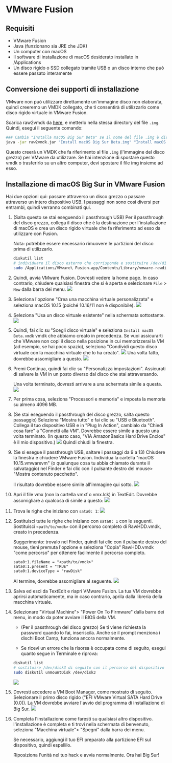 # VMware Fusion

## Requisiti

* VMware Fusion
* Java (funzionano sia JRE che JDK)
* Un computer con macOS
* Il software di installazione di macOS desiderato installato in /Applications
* Un disco rigido o SSD collegato tramite USB o un disco interno che può essere passato interamente

## Conversione dei supporti di installazione

VMware non può utilizzare direttamente un'immagine disco non elaborata, quindi creeremo un VMDK collegato, che ti consentirà di utilizzarlo come disco rigido virtuale in VMware Fusion.

Scarica raw2vmdk da [here](../../extra-files/raw2vmdk.jar), e metterlo nella stessa directory del file `.img`. Quindi, esegui il seguente comando:

```bash
### Cambia "Installa macOS Big Sur Beta" se il nome del file .img è diverso
java -jar raw2vmdk.jar "Install macOS Big Sur Beta.img" "Install macOS Big Sur Beta.vmdk"
```

Questo creerà un VMDK che fa riferimento al file `.img` (l'immagine del disco grezzo) per VMware da utilizzare. Se hai intenzione di spostare questo vmdk o trasferirlo su un altro computer, devi spostare il file img insieme ad esso.

## Installazione di macOS Big Sur in VMware Fusion

Hai due opzioni qui: passare attraverso un disco grezzo o passare attraverso un intero dispositivo USB. I passaggi non sono così diversi per entrambi, quindi verranno combinati qui.

1. (Salta questo se stai eseguendo il passthrough USB) Per il passthrough del disco grezzo, collega il disco che è la destinazione per l'installazione di macOS e crea un disco rigido virtuale che fa riferimento ad esso da utilizzare con Fusion.

     Nota: potrebbe essere necessario rimuovere le partizioni del disco prima di utilizzarlo.

    ```bash
    diskutil list
    # individuare il disco esterno che corrisponde e sostituire /dev/disk3 di seguito con il percorso del dispositivo.
    sudo /Applications/VMware\ Fusion.app/Contents/Library/vmware-rawdiskCreator create /dev/disk3 fullDevice RawHDD ide
    ```

2. Quindi, avvia VMware Fusion. Dovresti vedere la home page. In caso contrario, chiudere qualsiasi finestra che si è aperta e selezionare `File` > `New` dalla barra dei menu.
    ![](../../images/extras/big-sur/fusion/homepage.png)
3. Seleziona l'opzione "Crea una macchina virtuale personalizzata" e seleziona macOS 10.15 (poiché 10.16/11 non è disponibile).
    ![](../../images/extras/big-sur/fusion/choose-os.png)
4. Seleziona "Usa un disco virtuale esistente" nella schermata sottostante.
    ![](../../images/extras/big-sur/fusion/choose-virtual-disk.png)
5. Quindi, fai clic su "Scegli disco virtuale" e seleziona `Install macOS Beta.vmdk` vmdk che abbiamo creato in precedenza. Se vuoi assicurarti che VMware non copi il disco nella posizione in cui memorizzerai la VM (ad esempio, se hai poco spazio), seleziona "Condividi questo disco virtuale con la macchina virtuale che lo ha creato".
    ![](../../images/extras/big-sur/fusion/choose-virtual-disk-finder.png)
    Una volta fatto, dovrebbe assomigliare a questo.
    ![](../../images/extras/big-sur/fusion/choose-virtual-disk-filled.png)
6. Premi Continua, quindi fai clic su "Personalizza impostazioni". Assicurati di salvare la VM in un posto diverso dal disco che stai attraversando.

    Una volta terminato, dovresti arrivare a una schermata simile a questa.
    ![](../../images/extras/big-sur/fusion/vm-settings-home.png)
7. Per prima cosa, seleziona "Processori e memoria" e imposta la memoria su almeno 4096 MB.
8. (Se stai eseguendo il passthrough del disco grezzo, salta questo passaggio) Seleziona "Mostra tutto" e fai clic su "USB e Bluetooth". Collega il tuo dispositivo USB e in "Plug In Action", cambialo da "Chiedi cosa fare" a "Connetti alla VM". Dovrebbe essere simile a questo una volta terminato. (In questo caso, "VIA AmazonBasics Hard Drive Enclos" è il mio dispositivo.)
    ![](../../images/extras/big-sur/fusion/vm-settings-usb.png)
    Quindi chiudi la finestra.
9. (Se si esegue il passthrough USB, saltare i passaggi da 9 a 13) Chiudere la finestra e chiudere VMware Fusion. Individua la cartella "macOS 10.15.vmwarevm" (o qualunque cosa tu abbia chiamato durante il salvataggio) nel Finder e fai clic con il pulsante destro del mouse> "Mostra contenuto pacchetto".

     Il risultato dovrebbe essere simile all'immagine qui sotto.
    ![](../../images/extras/big-sur/fusion/vm-folder.png)
10. Apri il file vmx (non la cartella vmxf o vmx.lck) in TextEdit. Dovrebbe assomigliare a qualcosa di simile a questo:
    ![](../../images/extras/big-sur/fusion/vmx-initial.png)
11. Trova le righe che iniziano con `sata0: 1`:
    ![](../../images/extras/big-sur/fusion/vmx-find.png)
12. Sostituisci tutte le righe che iniziano con `sata0: 1` con le seguenti. Sostituisci `<path/to/vmdk>` con il percorso completo di RawHDD.vmdk, creato in precedenza.

    Suggerimento: trovalo nel Finder, quindi fai clic con il pulsante destro del mouse, tieni premuta l'opzione e seleziona "Copia" RawHDD.vmdk "come percorso" per ottenere facilmente il percorso completo.

    ```
    sata0:1.fileName = "<path/to/vmdk>"
    sata0:1.present = "TRUE"
    sata0:1.deviceType = "rawDisk"
    ```

    Al termine, dovrebbe assomigliare al seguente.
    ![](../../images/extras/big-sur/fusion/vmx-edited.png)
13. Salva ed esci da TextEdit e riapri VMware Fusion. La tua VM dovrebbe aprirsi automaticamente, ma in caso contrario, aprila dalla libreria della macchina virtuale.

14. Selezionare "Virtual Machine"> "Power On To Firmware" dalla barra dei menu, in modo da poter avviare il BIOS della VM.

     * (Per il passthrough del disco grezzo) Se ti viene richiesta la password quando lo fai, inseriscila. Anche se il prompt menziona i dischi Boot Camp, funziona ancora normalmente.

     * Se ricevi un errore che la risorsa è occupata come di seguito, esegui quanto segue in Terminale e riprova:

    ```bash
    diskutil list
    # sostituire /dev/disk3 di seguito con il percorso del dispositivo corretto per il passthrough del disco grezzo che è stato trovato prima
    sudo diskutil unmountDisk /dev/disk3
    ```

    ![](../../images/extras/big-sur/fusion/vm-in-use-error.png)
15. Dovresti accedere a VM Boot Manager, come mostrato di seguito. Selezionare il primo disco rigido ("EFI VMware Virtual SATA Hard Drive (0.0)). La VM dovrebbe avviare l'avvio del programma di installazione di Big Sur.
    ![](../../images/extras/big-sur/fusion/vm-boot-manager.png)
16. Completa l'installazione come faresti su qualsiasi altro dispositivo.
     l'installazione è completa e ti trovi nella schermata di benvenuto, seleziona "Macchina virtuale"> "Spegni" dalla barra dei menu.

     Se necessario, aggiungi il tuo EFI preparato alla partizione EFI sul dispositivo, quindi espellilo.

     Riposiziona l'unità nel tuo hack e avvia normalmente. Ora hai Big Sur!
